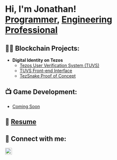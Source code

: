 <h1>Hi, I'm Jonathan! <br/><a href="https://github.com/Jonathan-B-Peters">Programmer</a>, <a href="https://www.linkedin.com/in/jonathan-b-peters/">Engineering Professional</a>

<h2>👨‍💻 Blockchain Projects:</h2>

- <b>Digital Identity on Tezos</b>
  - [Tezos User Verification System (TUVS)](https://github.com/Jonathan-B-Peters/Tezos-User-Verification-System)
  - [TUVS Front-end Interface](https://github.com/Jonathan-B-Peters/tuvs-dapp)
  - [TezSnake Proof of Concept](https://github.com/Ethan-Peters/Tezos_Snake)

<h2>📺 Game Development:</h2>

- [Coming Soon]()

<h2> 📃 <a href="./JonathanPetersResume.pdf">Resume</a></h2>

<h2> 🤳 Connect with me:</h2>

[<img align="left" alt="JoshMadakor | LinkedIn" width="22px" src="https://cdn.jsdelivr.net/npm/simple-icons@v3/icons/linkedin.svg" />][linkedin]

[linkedin]: https://www.linkedin.com/in/jonathan-b-peters/
